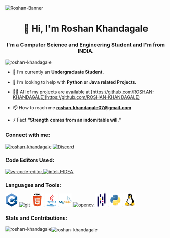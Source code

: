 ![Roshan-Banner](https://github.com/ROSHAN-KHANDAGALE/ROSHAN-KHANDAGALE/assets/92646499/409a4660-f92e-4df0-9079-c3c36b108e30)

<h1 align="center">👋 Hi, I'm Roshan Khandagale</h1>
<h3 align="center">I'm a Computer Science and Engineering Student and I'm from INDIA.</h3>

<p align="left"> <img src="https://komarev.com/ghpvc/?username=roshan-khandagale&label=Profile%20views&color=0e75b6&style=flat" alt="roshan-khandagale" /> </p>

- 🌱 I’m currently an **Undergraduate Student.**

- 🤝 I’m looking to help with **Python or Java related Projects.**

- 👨‍💻 All of my projects are available at [https://github.com/ROSHAN-KHANDAGALE](https://github.com/ROSHAN-KHANDAGALE)

- 📫 How to reach me **roshan.khandagale07@gmail.com**

- ⚡ Fact **"Strength comes from an indomitable will."**

<h3 align="left">Connect with me:</h3>
<p align="left">
<a href="https://linkedin.com/in/roshan-khandagale" target="blank"><img align="center" src="https://raw.githubusercontent.com/rahuldkjain/github-profile-readme-generator/master/src/images/icons/Social/linked-in-alt.svg" alt="roshan-khandagale" height="30" width="40" /></a>
<a href="" target="blank"><img align="center" src="https://github.com/ROSHAN-KHANDAGALE/ROSHAN-KHANDAGALE/assets/92646499/e4f54bee-76b7-4816-b12c-48a7f057b924" alt="Discord" height="30" width="40" /> </a>

<h3 align="left">Code Editors Used:</h3>
<p align="left">
<a href="https://code.visualstudio.com/docs/" traget="blank"> <img align="center" src="https://devicon-website.vercel.app/api/vscode/original.svg" alt="vs-code-editor" height="30" width="40" /> </a>
<a href="https://www.jetbrains.com/idea/" target="blank"> <img align="center" src="https://devicon-website.vercel.app/api/intellij/original.svg" alt="inteliJ-IDEA" height="30" width="40" /> </a>

<h3 align="left">Languages and Tools:</h3>
<p align="left"> </a> <a href="https://www.w3schools.com/cpp/" target="blank" rel="noreferrer"> <img src="https://raw.githubusercontent.com/devicons/devicon/master/icons/cplusplus/cplusplus-original.svg" alt="cplusplus" width="40" height="40"/> </a> <a href="https://git-scm.com/" target="blank" rel="noreferrer"> <img src="https://www.vectorlogo.zone/logos/git-scm/git-scm-icon.svg" alt="git" width="40" height="40"/> </a> <a href="https://www.w3.org/html/" target="blank" rel="noreferrer"> <img src="https://raw.githubusercontent.com/devicons/devicon/master/icons/html5/html5-original-wordmark.svg" alt="html5" width="40" height="40"/> </a> <a href="https://www.java.com" target="blank" rel="noreferrer"> <img src="https://raw.githubusercontent.com/devicons/devicon/master/icons/java/java-original.svg" alt="java" width="40" height="40"/> </a> <a href="https://www.mysql.com/" target="blank" rel="noreferrer"> <img src="https://raw.githubusercontent.com/devicons/devicon/master/icons/mysql/mysql-original-wordmark.svg" alt="mysql" width="40" height="40"/> </a> <a href="https://opencv.org/" target="blank" rel="noreferrer"> <img src="https://www.vectorlogo.zone/logos/opencv/opencv-icon.svg" alt="opencv" width="40" height="40"/> </a> <a href="https://pandas.pydata.org/" target="blank" rel="noreferrer"> <img src="https://raw.githubusercontent.com/devicons/devicon/2ae2a900d2f041da66e950e4d48052658d850630/icons/pandas/pandas-original.svg" alt="pandas" width="40" height="40"/> </a> <a href="https://www.python.org" target="blank" rel="noreferrer"> <img src="https://raw.githubusercontent.com/devicons/devicon/master/icons/python/python-original.svg" alt="python" width="40" height="40"/> </a> <a href="https://www.linux.org/" target="blank" rel="noreferrer"> <img src="https://raw.githubusercontent.com/devicons/devicon/master/icons/linux/linux-original.svg" alt="linux" width="40" height="40"/> </a></p>

<h3 align="left">Stats and Contributions:</h3>
<p><img align="left" src="https://github-readme-stats.vercel.app/api/top-langs?username=roshan-khandagale&show_icons=true&locale=en&layout=compact" alt="roshan-khandagale" /></p>
<!--p>&nbsp;<img align="center" src="https://github-readme-stats.vercel.app/api?username=roshan-khandagale&show_icons=true&locale=en" alt="roshan-khandagale" /></p-->

<p><img align="center" src="https://github-readme-streak-stats.herokuapp.com/?user=roshan-khandagale&" alt="roshan-khandagale" /></p>
